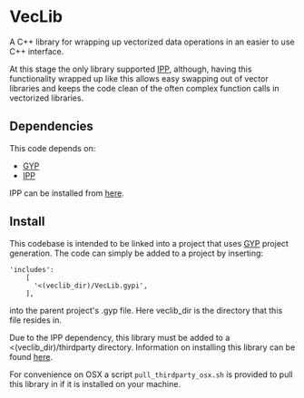 VecLib
======

A C++ library for wrapping up vectorized data operations in an easier to use C++ interface.

At this stage the only library supported [IPP](https://software.intel.com/en-us/intel-ipp/details), although, having this functionality wrapped up like this allows easy swapping out of vector libraries and keeps the code clean of the often complex function calls in vectorized libraries.

Dependencies
------------

This code depends on:
 * [GYP](https://gyp.gsrc.io/)
 * [IPP](https://software.intel.com/en-us/intel-ipp/details)

IPP can be installed from [here](https://software.intel.com/en-us/intel-ipp/details).

Install
-------

This codebase is intended to be linked into a project that uses [GYP](https://gyp.gsrc.io/) project generation. The code can simply be added to a project by inserting:

```
'includes': 
    [
      '<(veclib_dir)/VecLib.gypi',
    ],
```

into the parent project's .gyp file. Here veclib_dir is the directory that this file resides in.

Due to the IPP dependency, this library must be added to a <(veclib_dir)/thirdparty directory. Information on installing this library can be found [here](https://software.intel.com/en-us/articles/free-ipp). 

For convenience on OSX a script `pull_thirdparty_osx.sh` is provided to pull this library in if it is installed on your machine.